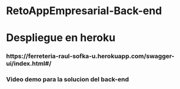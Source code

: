 # RetoAppEmpresarial-Back-end
# Despliegue en heroku
<h3>https://ferreteria-raul-sofka-u.herokuapp.com/swagger-ui/index.html#/<h3/>
  
<h3>Video demo para la solucion del back-end<h3/>

<h3><h3/>
